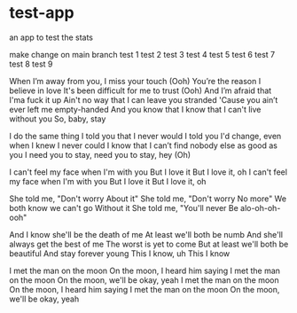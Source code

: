 # test-app
an app to test the stats

make change on main branch
test 1
test 2
test 3
test 4
test 5
test 6
test 7
test 8
test 9

When I’m away from you, I miss your touch (Ooh)
You’re the reason I believe in love
It's been difficult for me to trust (Ooh)
And I’m afraid that I'ma fuck it up
Ain't no way that I can leave you stranded
'Cause you ain’t ever left me empty-handed
And you know that I know that I can't live without you
So, baby, stay

I do the same thing I told you that I never would
I told you I'd change, even when I knew I never could
I know that I can’t find nobody else as good as you
I need you to stay, need you to stay, hey (Oh)

I can't feel my face when I'm with you
But I love it
But I love it, oh
I can't feel my face when I'm with you
But I love it
But I love it, oh

She told me, "Don't worry
About it"
She told me, "Don't worry
No more"
We both know we can't go
Without it
She told me, "You'll never
Be alo-oh-oh-ooh"

And I know she'll be the death of me
At least we'll both be numb
And she'll always get the best of me
The worst is yet to come
But at least we'll both be beautiful
And stay forever young
This I know, uh
This I know

I met the man on the moon
On the moon, I heard him saying
I met the man on the moon
On the moon, we'll be okay, yeah
I met the man on the moon
On the moon, I heard him saying
I met the man on the moon
On the moon, we'll be okay, yeah
